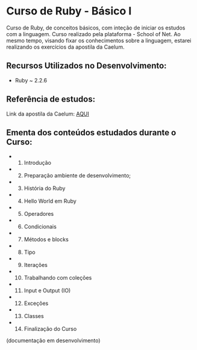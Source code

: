 # Curso de Ruby - Básico I

Curso de Ruby, de conceitos básicos, com inteção de iniciar os estudos com a linguagem.
Curso realizado pela plataforma - School of Net.
Ao mesmo tempo, visando fixar os conhecimentos sobre a linguagem, estarei realizando os exercícios 
da apostila da Caelum.


## Recursos Utilizados no Desenvolvimento:

* Ruby ~ 2.2.6

## Referência de estudos:

Link da apostila da Caelum: [AQUI](https://www.caelum.com.br/apostila-ruby-on-rails/)

## Ementa dos conteúdos estudados durante o Curso:

* 1) Introdução
* 2) Preparação ambiente de desenvolvimento;
* 3) História do Ruby
* 4) Hello World em Ruby
* 5) Operadores
* 6) Condicionais
* 7) Métodos e blocks
* 8) Tipo
* 9) Iterações
* 10) Trabalhando com coleções
* 11) Input e Output (IO)
* 12) Exceções
* 13) Classes
* 14) Finalização do Curso

(documentação em desenvolvimento)